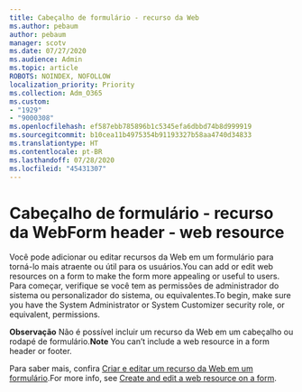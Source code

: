 ```yaml
---
title: Cabeçalho de formulário - recurso da Web
ms.author: pebaum
author: pebaum
manager: scotv
ms.date: 07/27/2020
ms.audience: Admin
ms.topic: article
ROBOTS: NOINDEX, NOFOLLOW
localization_priority: Priority
ms.collection: Adm_O365
ms.custom:
- "1929"
- "9000308"
ms.openlocfilehash: ef587ebb785896b1c5345efa6dbbd74b8d999919
ms.sourcegitcommit: b10cea11b4975354b91193327b58aa4740d34833
ms.translationtype: HT
ms.contentlocale: pt-BR
ms.lasthandoff: 07/28/2020
ms.locfileid: "45431307"
---
```

# <a name="form-header---web-resource"></a><span data-ttu-id="e04fa-102">Cabeçalho de formulário - recurso da Web</span><span class="sxs-lookup"><span data-stu-id="e04fa-102">Form header - web resource</span></span>

<span data-ttu-id="e04fa-103">Você pode adicionar ou editar recursos da Web em um formulário para torná-lo mais atraente ou útil para os usuários.</span><span class="sxs-lookup"><span data-stu-id="e04fa-103">You can add or edit web resources on a form to make the form more appealing or useful to users.</span></span> <span data-ttu-id="e04fa-104">Para começar, verifique se você tem as permissões de administrador do sistema ou personalizador do sistema, ou equivalentes.</span><span class="sxs-lookup"><span data-stu-id="e04fa-104">To begin, make sure you have the System Administrator or System Customizer security role, or equivalent, permissions.</span></span>  

<span data-ttu-id="e04fa-105">**Observação** Não é possível incluir um recurso da Web em um cabeçalho ou rodapé de formulário.</span><span class="sxs-lookup"><span data-stu-id="e04fa-105">**Note** You can’t include a web resource in a form header or footer.</span></span>

<span data-ttu-id="e04fa-106">Para saber mais, confira [Criar e editar um recurso da Web em um formulário](https://docs.microsoft.com/dynamics365/customer-engagement/customize/create-edit-web-resources#create-and-edit-a-web-resource-on-a-form).</span><span class="sxs-lookup"><span data-stu-id="e04fa-106">For more info, see [Create and edit a web resource on a form](https://docs.microsoft.com/dynamics365/customer-engagement/customize/create-edit-web-resources#create-and-edit-a-web-resource-on-a-form).</span></span>